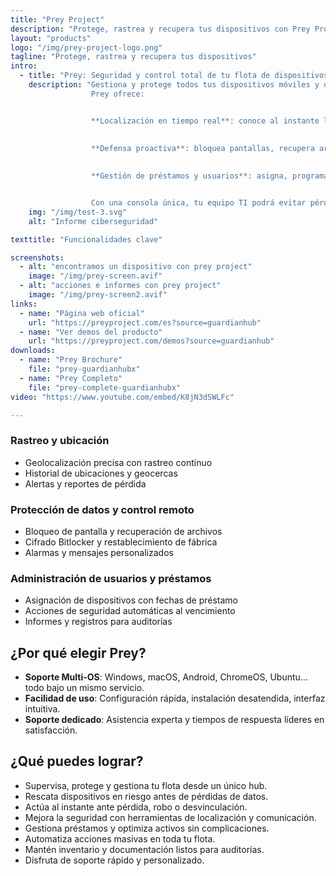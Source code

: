```yaml
---
title: "Prey Project"
description: "Protege, rastrea y recupera tus dispositivos con Prey Project. Control total de tus equipos y portátiles (incluso sin GPS) desde una consola única."
layout: "products"
logo: "/img/prey-project-logo.png"
tagline: "Protege, rastrea y recupera tus dispositivos"
intro: 
  - title: "Prey: Seguridad y control total de tu flota de dispositivos"
    description: "Gestiona y protege todos tus dispositivos móviles y ordenadores de forma remota, ágil y centralizada.  
                  Prey ofrece:


                  **Localización en tiempo real**: conoce al instante la posición de cada equipo, incluso sin GPS. 
                  
                  
                  **Defensa proactiva**: bloquea pantallas, recupera archivos y dispara alarmas si un dispositivo desaparece.  

                  
                  **Gestión de préstamos y usuarios**: asigna, programa y monitoriza dispositivos; automatiza acciones de seguridad al vencimiento.


                  Con una consola única, tu equipo TI podrá evitar pérdidas, garantizar el cumplimiento de políticas de uso y reaccionar al primer indicio de incidente. Prey es la solución escalable y sencilla que necesitas para mantener tu infraestructura siempre segura."
    img: "/img/test-3.svg"
    alt: "Informe ciberseguridad"

texttitle: "Funcionalidades clave"

screenshots:
  - alt: "encontramos un dispositivo con prey project"
    image: "/img/prey-screen.avif"
  - alt: "acciones e informes con prey project"
    image: "/img/prey-screen2.avif"
links:
  - name: "Página web oficial"
    url: "https://preyproject.com/es?source=guardianhub"
  - name: "Ver demos del producto"
    url: "https://preyproject.com/demos?source=guardianhub"
downloads:
  - name: "Prey Brochure"
    file: "prey-guardianhubx"
  - name: "Prey Completo"
    file: "prey-complete-guardianhubx"
video: "https://www.youtube.com/embed/K8jN3dSWLFc"

---
```


### Rastreo y ubicación  
- Geolocalización precisa con rastreo continuo  
- Historial de ubicaciones y geocercas  
- Alertas y reportes de pérdida

### Protección de datos y control remoto  
- Bloqueo de pantalla y recuperación de archivos  
- Cifrado Bitlocker y restablecimiento de fábrica  
- Alarmas y mensajes personalizados

### Administración de usuarios y préstamos  
- Asignación de dispositivos con fechas de préstamo  
- Acciones de seguridad automáticas al vencimiento  
- Informes y registros para auditorías


## ¿Por qué elegir Prey?

- **Soporte Multi-OS**: Windows, macOS, Android, ChromeOS, Ubuntu… todo bajo un mismo servicio.  
- **Facilidad de uso**: Configuración rápida, instalación desatendida, interfaz intuitiva.  
- **Soporte dedicado**: Asistencia experta y tiempos de respuesta líderes en satisfacción.


## ¿Qué puedes lograr?

- Supervisa, protege y gestiona tu flota desde un único hub.  
- Rescata dispositivos en riesgo antes de pérdidas de datos.  
- Actúa al instante ante pérdida, robo o desvinculación.  
- Mejora la seguridad con herramientas de localización y comunicación.  
- Gestiona préstamos y optimiza activos sin complicaciones.  
- Automatiza acciones masivas en toda tu flota.  
- Mantén inventario y documentación listos para auditorías.  
- Disfruta de soporte rápido y personalizado.
